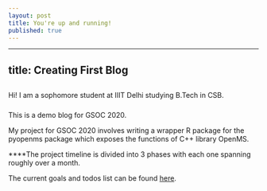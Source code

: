 ```yaml
---
layout: post
title: You're up and running!
published: true
---
```

---
title: Creating First Blog
---
##

Hi! I am a sophomore student at IIIT Delhi studying B.Tech in CSB.

###

This is a demo blog for GSOC 2020.


My project for GSOC 2020 involves writing a wrapper R package for the pyopenms package which exposes the functions of C++ library OpenMS.



****The project timeline is divided into 3 phases with each one spanning roughly over a month.

The current goals and todos list can be found [here](https://github.com/OpenMS/OpenMS/projects/31).
